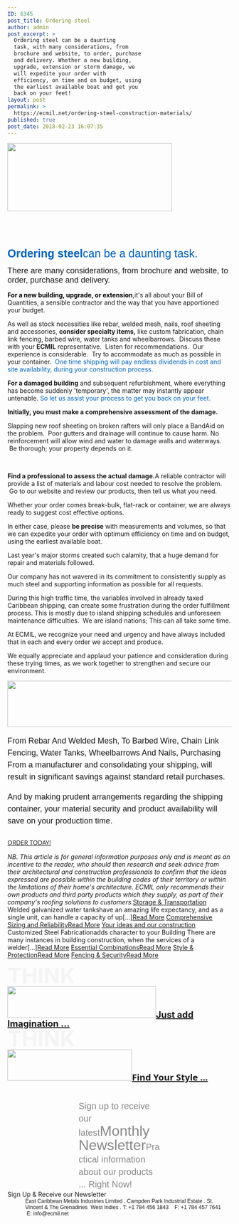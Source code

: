 ```yaml
---
ID: 6345
post_title: Ordering steel
author: admin
post_excerpt: >
  Ordering steel​ can be a daunting
  task, with many considerations, from
  brochure and website, to order, purchase
  and delivery. Whether a new building,
  upgrade, extension or storm damage, we
  will expedite your order with
  efficiency, on time and on budget, using
  the earliest available boat and get you
  back on your feet!
layout: post
permalink: >
  https://ecmil.net/ordering-steel-construction-materials/
published: true
post_date: 2018-02-23 16:07:35
---
```

<span class="tve_image_frame"><img class="tve_image" style="width: 370px;" src="http://ecmil.net/master/wp-content/uploads/2018/02/master41-5.png" alt="" width="370" height="153" /></span>
<h2 class="tve_menu_title tve_p_center"></h2>
&nbsp;
<h3 class="tve_p_center" style="font-size: 25px; line-height: 25px;"></h3>
<h3 class="tve_p_center" style="font-size: 25px; line-height: 25px;" data-unit="px"></h3>
<h3 class="tve_p_center" style="font-size: 25px; line-height: 38px;"></h3>
<h3 class="tve_p_center" style="line-height: 38px;" data-unit="px"></h3>
<h3 class="tve_p_center" style="line-height: 38px; color: #2c8ff4;" data-unit="px"></h3>
<p data-css="tve-u-161c449fa16"><span style="font-size: 25px; font-family: Arial, Helvetica, sans-serif; color: #0062bf;" data-css="tve-u-161c44a4e2e"><strong class="">Ordering steel</strong>​can be a daunting task.</span></p>
<p data-css="tve-u-161c44bfda0"><span style="font-family: Arial, Helvetica, sans-serif; font-size: 18px;" data-css="tve-u-161c4504262">There are many considerations, from brochure and website, </span><span style="font-family: Arial, Helvetica, sans-serif; font-size: 18px;" data-css="tve-u-161c44c3eba">to order, purchase and delivery.</span></p>
<p data-css="tve-u-161c44de0a2"><span style="font-family: inherit;" data-css="tve-u-161c450426c"><strong><span style="color: #000000;" data-css="tve-u-161d2cf2b65">For a new building, upgrade, or extension</span></strong><span style="color: #000000;" data-css="tve-u-161d2cf2baf">,</span></span><span style="font-family: inherit;" data-css="tve-u-161c45042c5">it's all about your Bill of Quantities, a sensible contractor </span><span style="font-family: inherit;" data-css="tve-u-161c450431b">and the way that you have apportioned your budget.</span></p>
<p data-css="tve-u-161c4702830"><span style="font-family: inherit;" data-css="tve-u-161c45043ca">​</span><span style="font-family: inherit;" data-css="tve-u-161c4504423">As well as stock necessities like rebar, welded mesh, nails, </span><span style="font-family: inherit;" data-css="tve-u-161c450447b">roof sheeting and accessories, <strong>consider specialty items,</strong> </span><span style="font-family: inherit;" data-css="tve-u-161c45044d3">like custom fabrication, chain link fencing, barbed wire, </span><span style="font-family: inherit;" data-css="tve-u-161c45a90fa">water tanks and wheelbarrows.  </span><span style="font-family: inherit;" data-css="tve-u-161c45a90fe">Discuss these with your <strong>ECMIL</strong> representative.  </span><span style="font-family: inherit;" data-css="tve-u-161c45a9101">Listen for recommendations.  Our experience is considerable.  </span><span style="font-family: inherit;" data-css="tve-u-161c45a9104">Try to accommodate as much as possible in your container.  </span><span style="font-family: inherit;" data-css="tve-u-161c450453b"><span style="color: #0062bf;" data-css="tve-u-161c4504592">One time shipping will pay endless dividends in cost and site availability, during your construction process.</span></span></p>
<p data-css="tve-u-161c46fad62"><span style="font-family: inherit;" data-css="tve-u-161c45a910b"><strong>For a damaged building</strong> </span><span style="font-family: inherit;" data-css="tve-u-161c45a910d">and subsequent refurbishment, where everything has become suddenly 'temporary', the matter may instantly appear untenable. <span style="color: #0062bf;" data-css="tve-u-161c45a9111">So let us assist your process </span></span><span style="color: #0062bf;" data-css="tve-u-161c45a9166"><span style="font-family: inherit;" data-css="tve-u-161c4504641">to get you back on your feet.</span></span></p>
<p data-css="tve-u-161c46f7c61"><span style="font-family: inherit;" data-css="tve-u-161c45a91be"><strong>Initially, you must make a comprehensive assessment </strong></span><span style="font-family: inherit;" data-css="tve-u-161c45046f1"><strong>of the damage.</strong>  </span></p>
<p data-css="tve-u-161c46f3ec7"><span style="font-family: inherit;" data-css="tve-u-161c4504748">Slapping new roof sheeting on broken rafters will only place a BandAid on the problem.  Poor gutters and drainage will continue to cause harm. No reinforcement will allow wind and water to damage walls and waterways.  Be thorough; your property depends on it.</span></p>
<p data-css="tve-u-161c460873f">​</p>
<p data-css="tve-u-161c46cb5ca"><strong>F</strong><strong>ind a professional to assess the actual damage.</strong>A reliable contractor will provide a list of materials and labour cost needed to resolve the problem.  Go to our website and review our products, then tell us what you need.</p>
<p data-css="tve-u-161c46d23ef">Whether your order comes break-bulk, flat-rack or container, we are always ready to suggest cost effective options.</p>
<p data-css="tve-u-161c4604673">In either case, please <strong>be precise</strong> with measurements and volumes, so that we can expedite your order with optimum efficiency on time and on budget, using the earliest available boat.</p>
<p data-css="tve-u-161c4600a7b">Last year's major storms created such calamity, that a huge demand for repair and materials followed.</p>
<p data-css="tve-u-161c4600a7f">Our company has not wavered in its commitment to consistently supply as much steel and supporting information as possible for all requests.</p>
<p data-css="tve-u-161c45fcc3b">During this high traffic time, the variables involved in already taxed Caribbean shipping, can create some frustration during the order fulfillment process. This is mostly due to island shipping schedules and unforeseen maintenance difficulties.  We are island nations; This can all take some time.</p>
<p data-css="tve-u-161c45f194a">At ECMIL, we recognize your need and urgency and have always included that in each and every order we accept and produce.</p>
<p data-css="tve-u-161c45f1950">We equally appreciate and applaud your patience and consideration during these trying times, as we work together to strengthen and secure our environment.</p>
<span class="tve_image_frame"><img class="tve_image" style="width: 600px;" src="http://ecmil.net/master/wp-content/uploads/2018/02/directtoyou-5.png" alt="" width="600" height="104" /></span>
<p style="font-size: 18px; line-height: 27px;" data-unit="px"><span class="bold_text" style="font-family: Arial, Helvetica, sans-serif; font-weight: 300; font-style: normal; text-transform: capitalize;" data-css="tve-u-161b923358e">From Rebar and welded mesh, to barbed wire, chain link fencing, water tanks, wheelbarrows and nails, purchasing from </span><span style="font-family: Arial,Helvetica,sans-serif;" data-css="tve-u-161b934d6d7"><span data-css="tve-u-161b934cf99"><span style="font-style: normal;" data-css="tve-u-161b924d862"><span style="font-weight: 300;" data-css="tve-u-161b92455a4"><span data-css="tve-u-161b92455fa"><span data-css="tve-u-161b9244903"><span data-css="tve-u-161b9244959"><span data-css="tve-u-161b9243bc3"><span data-css="tve-u-161b9243c4c"><span data-css="tve-u-161b9242b18"><span data-css="tve-u-161b9242b9f"><span data-css="tve-u-161b92420b5"><span data-css="tve-u-161b92420b6"><span data-css="tve-u-161b92406e9"><span data-css="tve-u-161b92406ea"><span data-css="tve-u-161b923d4d3"><span data-css="tve-u-161b923d4d5"><span data-css="tve-u-161b923c122"><span data-css="tve-u-161b923c17a"><span data-css="tve-u-161b9238417"><span data-css="tve-u-161b9238498"><span data-css="tve-u-161b92384ef"><span data-css="tve-u-161b9234a25"><span data-css="tve-u-161b9234a26"><span data-css="tve-u-161b9233611"><span data-css="tve-u-161b9233690"><span data-css="tve-u-161b923370e"><span class="bold_text" data-css="tve-u-161b90f9147">a manufacturer and consolidating your shipping, will result in significant savings against standard retail purchas<strong>​</strong>es.</span></span></span></span></span></span></span></span></span></span></span></span></span></span></span></span></span></span></span></span></span></span></span></span></span></span></span></span></p>
<p style="font-size: 18px; line-height: 27px;" data-css="tve-u-161b90f6a81" data-unit="px"><span style="font-family: Arial,Helvetica,sans-serif;" data-css="tve-u-161b93513c7"><span data-css="tve-u-161b9350ac6"><span data-css="tve-u-161b934d731"><span data-css="tve-u-161b934d049"><span style="font-style: normal;" data-css="tve-u-161b9355079"><span style="font-weight: 300;" data-css="tve-u-161b935507c"><span data-css="tve-u-161b92456a8"><span data-css="tve-u-161b92449b3"><span data-css="tve-u-161b9244a0c"><span data-css="tve-u-161b9243cd4"><span data-css="tve-u-161b9243d5c"><span data-css="tve-u-161b9242c27"><span data-css="tve-u-161b9242cac"><span data-css="tve-u-161b92420b8"><span data-css="tve-u-161b92420ba"><span data-css="tve-u-161b92406ec"><span data-css="tve-u-161b92406ee"><span data-css="tve-u-161b923d4d7"><span data-css="tve-u-161b923d4d8"><span data-css="tve-u-161b923c1d1"><span data-css="tve-u-161b923c22a"><span data-css="tve-u-161b9238546"><span data-css="tve-u-161b923859d"><span data-css="tve-u-161b92385f4"><span data-css="tve-u-161b9234a2b"><span data-css="tve-u-161b9234a2c"><span data-css="tve-u-161b923378d"><span data-css="tve-u-161b923380c"><span data-css="tve-u-161b923388a"><span class="bold_text" data-css="tve-u-161b90ff390">And by making prudent arrangements regarding the shipping container, your material security and product availability </span></span></span></span></span></span></span></span></span></span></span></span></span></span></span></span></span></span></span></span></span></span></span></span></span></span></span></span></span></span><span class="bold_text" style="font-weight: 300; font-family: Arial, Helvetica, sans-serif; font-style: normal;" data-css="tve-u-161b923390a">will save on your production time.</span></p>

<h2 class="tve_p_center" style="font-size: 18px; line-height: 27px; color: #151515;"></h2>
<a class="tcb-button-link" href="http://ecmil.net/form/" rel="" data-css="tve-u-161b90c9dc6"><span class="tcb-button-texts"><span class="tcb-button-text thrv-inline-text" data-tve-custom-colour="12490113"><span style="font-family: 'Open Sans'; font-weight: 400;" data-css="tve-u-161b92768ae">ORDER TODAY!</span></span></span></a>

<em>NB. This article is for general information purposes only and is meant as an incentive to the reader, who should then research and seek advice from their architectural and construction professionals to confirm that the ideas expressed are possible within the building codes of their territory or within the limitations of their home's architecture. ECMIL only recommends their own products and third party products which they supply, as part of their company's roofing solutions to customers.</em><a href="http://ecmil.net/storage-transportation/">Storage &amp; Transportation</a>  Welded galvanized water tankshave an amazing life expectancy, and as a single unit, can handle a capacity of up[...]<a href="http://ecmil.net/storage-transportation/">Read More</a> <a href="http://ecmil.net/comprehensive-sizing-and-reliability/">Comprehensive Sizing and Reliability</a><a href="http://ecmil.net/comprehensive-sizing-and-reliability/">Read More</a> <a href="http://ecmil.net/your-ideas-and-our-construction/">Your ideas and our construction</a>  Customized Steel Fabricationadds character to your Building There are many instances in building construction, when the services of a welder[...]<a href="http://ecmil.net/your-ideas-and-our-construction/">Read More</a> <a href="http://ecmil.net/essential-combinations/">Essential Combinations</a><a href="http://ecmil.net/essential-combinations/">Read More</a> <a href="http://ecmil.net/style-protection/">Style &amp; Protection</a><a href="http://ecmil.net/style-protection/">Read More</a> <a href="http://ecmil.net/fencing-security/">Fencing &amp; Security</a><a href="http://ecmil.net/fencing-security/">Read More</a>
<h1 class="rft tve_p_center" style="font-size: 48px; line-height: 48px; margin-top: 0px !important; margin-bottom: 0px !important; color: #f4f4f4;" data-css="tve-u-161b91cb0f5" data-unit="px"><strong><strong>​</strong>THINK</strong></h1>
<span class="tve_image_frame"><img class="tve_image" style="width: 334px;" src="http://ecmil.net/master/wp-content/uploads/2018/02/z2-5.png" alt="" width="334" height="71" /></span><a class="tcb-button-link" style="font-size: 20px; line-height: 20px;" href="http://ecmil.net/zincalume" rel="" data-css="tve-u-161b91ec318"><span class="tcb-button-texts"><span class="tcb-button-text thrv-inline-text" data-tve-custom-colour="99313492" data-css="tve-u-161b9200660"><span style="font-weight: bold;">J</span><span style="font-weight: bold; font-style: normal;">ust ad​d Imagination ...</span></span></span></a>
<h1 class="rft tve_p_center" style="font-size: 48px; line-height: 48px; margin-top: 0px !important; margin-bottom: 0px !important; color: #f4f4f4;" data-css="tve-u-161b9383ebd" data-unit="px"><strong>THINK</strong></h1>
<span class="tve_image_frame"><img class="tve_image" style="width: 280px;" src="http://ecmil.net/master/wp-content/uploads/2018/02/c-5.png" alt="" width="280" height="70" /></span><a class="tcb-button-link" style="font-size: 20px; line-height: 20px;" href="http://ecmil.net/ecmil-roofing/" rel="" data-css="tve-u-161b91e6f87"><span class="tcb-button-texts"><span class="tcb-button-text thrv-inline-text" data-tve-custom-colour="75049421" data-css="tve-u-161b9208b51"><span style="font-family: 'Open Sans'; font-weight: bold; font-style: normal;" data-css="tve-u-161b91f5889">Find Your Style ...</span></span></span></a>
<p class="tve_p_center" style="color: #898989; font-size: 20px; line-height: 28px; margin: 40px 160px 0px !important;" data-unit="px"><span style="font-family: Arial,Helvetica,sans-serif;" data-css="tve-u-161b9391314">Sign up to receive our latest</span><span class="tve_custom_font_size rft" style="font-size: 32px;" data-css="tve-u-161b9391378"><span class="italic_text"><span style="font-family: Arial,Helvetica,sans-serif;" data-css="tve-u-161b93913d3">Monthly Newsletter</span></span></span><span class="tve_custom_font_size rft" style="font-size: 32px;" data-css="tve-u-161b9391430"><span class="italic_text"><span class="tve_custom_font_size" style="font-size: 20px;" data-css="tve-u-161b939148c"><span style="font-family: Arial,Helvetica,sans-serif;" data-css="tve-u-161b939440e">Practical information about our products ... </span><span style="font-family: Arial,Helvetica,sans-serif;" data-css="tve-u-161b939446c">Right Now!</span></span></span></span></p>
Sign Up &amp; Receive our Newsletter
<p class="tve_p_center" style="margin: 0px 0px 0px 40px; border: none; padding: 0px; font-size: 12px; font-family: Arial, Helvetica, sans-serif; text-align: left;">East Caribbean Metals Industries Limited . Campden Park Industrial Estate . St. Vincent &amp; The Grenadines  West Indies . T: +1 784 456 1843    F: +1 784 457 7641    E: info@ecmil.net</p>